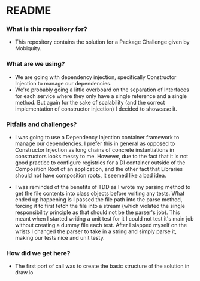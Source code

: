 # README #

### What is this repository for? ###

* This repository contains the solution for a Package Challenge given by Mobiquity. 

### What are we using? ###

* We are going with dependency injection, specifically Constructor Injection to manage our dependencies. 
* We're probably going a little overboard on the separation of Interfaces for each service where they only have a single reference and a single method. But again for the sake of scalability (and the correct implementation of constructor injection) I decided to showcase it.

### Pitfalls and challenges? ###

* I was going to use a Dependency Injection container framework to manage our dependencies. I prefer this in general as opposed to Constructor Injection as long chains of concrete instantiations in constructors looks messy to me. However, due to the fact that it is not good practice to configure registries for a DI container outside of the Composition Root of an application, and the other fact that Libraries should not have composition roots, it seemed like a bad idea.

* I was reminded of the benefits of TDD as I wrote my parsing method to get the file contents into class objects before writing any tests. What ended up happening is I passed the file path into the parse method, forcing it to first fetch the file into a stream (which violated the single responsibility principle as that should not be the parser's job). This meant when I started writing a unit test for it I could not test it's main job without creating a dummy file each test. After I slapped myself on the wrists I changed the parser to take in a string and simply parse it, making our tests nice and unit testy.

### How did we get here? ###

* The first port of call was to create the basic structure of the solution in draw.io


